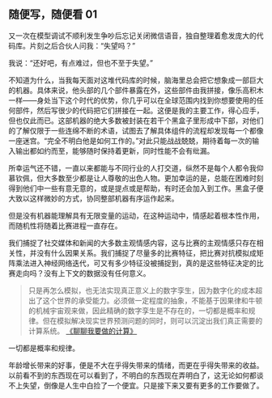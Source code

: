 ## 随便写，随便看 01

又一次在模型调试不顺利发生争吵后忘记关闭微信语音，独自整理着愈发庞大的代码库。片刻之后合伙人问我：“失望吗？”

我说：“还好吧，有点难过，但也不至于失望。”

不知道为什么，当我每天面对这堆代码库的时候，脑海里总会把它想象成一部巨大的机器。具体来说，他头部的几个部件暴露在外，这些部件由我拼接，像乐高积木一样——身处当下这个时代的优势，你几乎可以在全球范围内找到你想要使用的任何部件，然后写很少的代码把它们拼接在一起。这便是我的主要工作，得心应手，但也仅此而已。这部机器的绝大多数被封装在若干个黑盒子里形成中下部，对他们的了解仅限于一些连绵不断的术语，试图去了解具体组件的流程却发现每一个都像一座迷宫。“完全不明白他是如何工作的。”对此只能战战兢兢，期待着每一次的输入输出都如约而至，能够随时保持着更新，同时性能不会有纰漏。

所幸运气还不错，一直以来都能与不同行业的人打交道，纵然不是每个人都令我仰慕钦佩，但大多数至少都是让人尊敬的出色人物。更加幸运的是，总能在困难时刻得到他们中一些有意无意的，或是提点或是帮助，有时还会加入到工作。黑盒子便大致以这样微妙的方式，协同整部机器有序运作起来。

但是没有机器能理解具有无限变量的运动，在这种运动中，情感起着根本性作用，而随机性将随着比赛进程一直存在。

我们捕捉了社交媒体和新闻的大多数主观情感内容，这与比赛的主观情感只存在相关性，并没有什么因果关系。我们捕捉了尽量多的比赛特征，把比赛对抗模拟成矩阵乘法进入神经网络迭代，可又有多少特征没被捕捉到，真的是这些特征决定的比赛走向吗？没有上下文的数据没有任何意义。

>只是再怎么模拟，也无法实现真正意义上的数字孪生，因为数字化的成本超出了这个世界的承受能力。必须做一定程度的抽象，不能基于因果律和牛顿的机械宇宙观来做，因此精确的数字孪生是不存在的，一切都是概率和规律。但在模拟解决现实世界预测问题的同时，则可以沉淀出我们真正需要的计算系统。
> [《聊聊我要做的计算》](https://mp.weixin.qq.com/s/DfYTxdWx8vC7X80gyeEgLw)

一切都是概率和规律。

年龄增长带来的好事，便是不大在乎得失带来的情绪，而更在乎得失带来的收益。以前看不到的东西现在可以看到了，不明白的东西现在弄明白了，这无论如何都谈不上失望，倒像是人生中白捡了一个便宜。只是接下来又要有更多的工作要做了。
